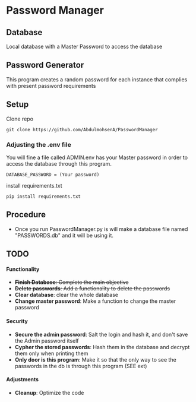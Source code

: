 # Password Manager

## Database
Local database with a Master Password to access the database

## Password Generator
This program creates a random password for each instance that complies with present password requirements

## Setup
Clone repo
```
git clone https://github.com/AbdulmohsenA/PasswordManager
```

### Adjusting the .env file
You will fine a file called ADMIN.env has your Master password in order to access the database through this program.
```
DATABASE_PASSWORD = (Your password)
```

install requirements.txt
```
pip install requirements.txt
```

## Procedure
- Once you run PasswordManager.py is will make a database file named "PASSWORDS.db" and it will be using it.

## TODO
#### Functionality
- ~~**Finish Database**: Complete the main objective~~
- ~~**Delete passwords**: Add a functionality to delete the passwords~~
- **Clear database**: clear the whole database
- **Change master password**: Make a function to change the master password

#### Security
- **Secure the admin password**: Salt the login and hash it, and don't save the Admin password itself
- **Cypher the stored passwords**: Hash them in the database and decrypt them only when printing them
- **Only door is this program**: Make it so that the only way to see the passwords in the db is through this program (SEE ext)

#### Adjustments
- **Cleanup**: Optimize the code
